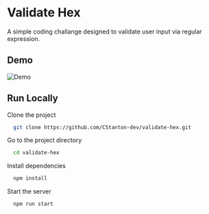 # Validate Hex

A simple coding challange designed to validate user input via regular expression.


## Demo

![Demo](validate-hex/public/demo.gif)


## Run Locally

Clone the project

```bash
  git clone https://github.com/CStanton-dev/validate-hex.git
```

Go to the project directory

```bash
  cd validate-hex
```

Install dependencies

```bash
  npm install
```

Start the server

```bash
  npm run start
```

